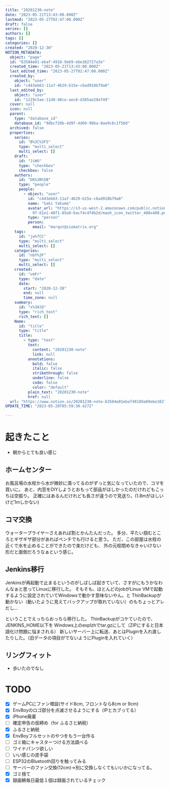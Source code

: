 ```yaml
---
title: "20201230-note"
date: "2023-05-21T13:43:00.000Z"
lastmod: "2023-05-27T02:47:00.000Z"
draft: false
series: []
authors: []
tags: []
categories: []
created: "2020-12-30"
NOTION_METADATA:
  object: "page"
  id: "63584e01-ebaf-4918-9a69-ebe102727a3e"
  created_time: "2023-05-21T13:43:00.000Z"
  last_edited_time: "2023-05-27T02:47:00.000Z"
  created_by:
    object: "user"
    id: "c443eb63-11a7-4629-b15e-c6ad918b79a0"
  last_edited_by:
    object: "user"
    id: "1219c5ae-11d8-48ce-aec6-d385ae29af49"
  cover: null
  icon: null
  parent:
    type: "database_id"
    database_id: "9dbcf20b-4d97-4d69-98ba-8ae9c8c1f58d"
  archived: false
  properties:
    series:
      id: "B%3C%3FS"
      type: "multi_select"
      multi_select: []
    draft:
      id: "JiWU"
      type: "checkbox"
      checkbox: false
    authors:
      id: "bK%3B%5B"
      type: "people"
      people:
        - object: "user"
          id: "c443eb63-11a7-4629-b15e-c6ad918b79a0"
          name: "Saki Yakumo"
          avatar_url: "https://s3-us-west-2.amazonaws.com/public.notion-static.com/3ad1c4\
            97-61e1-48f1-85e8-6acf4c4fdb2d/maoh_icon_twitter_400x400.png"
          type: "person"
          person:
            email: "marqut@ziomatrix.org"
    tags:
      id: "jw%7CC"
      type: "multi_select"
      multi_select: []
    categories:
      id: "nbY%3F"
      type: "multi_select"
      multi_select: []
    created:
      id: "vmFr"
      type: "date"
      date:
        start: "2020-12-30"
        end: null
        time_zone: null
    summary:
      id: "x%3AlD"
      type: "rich_text"
      rich_text: []
    Name:
      id: "title"
      type: "title"
      title:
        - type: "text"
          text:
            content: "20201230-note"
            link: null
          annotations:
            bold: false
            italic: false
            strikethrough: false
            underline: false
            code: false
            color: "default"
          plain_text: "20201230-note"
          href: null
  url: "https://www.notion.so/20201230-note-63584e01ebaf49189a69ebe102727a3e"
UPDATE_TIME: "2023-05-28T05:59:30.427Z"

---
```

<link rel="stylesheet" href="https://cdn.jsdelivr.net/npm/katex@0.16.2/dist/katex.min.css" integrity="sha384-bYdxxUwYipFNohQlHt0bjN/LCpueqWz13HufFEV1SUatKs1cm4L6fFgCi1jT643X" crossorigin="anonymous">


# 起きたこと

- 朝からとても良い感じ

## ホームセンター


お風呂場の水栓から水が微妙に滴ってるのがずっと気になっていたので、コマを買いに。 あと、内窓をDIYしようとおもって部品がほしかったのだけれどもこっちは空振り。 正確にはあるんだけれども長さが違うので見送り。(1.8mがほしいけど1mしかない)


## コマ交換


ウォータープライヤーさえあれば割とかんたんだった。 多分、平たい掴むところとギザギザ部分があればペンチでも行けると思う。 ただ、この部屋は水栓の近くで水を止めることができたので楽だけども、 外の元栓閉めなきゃいけない形だと面倒だろうなぁという感じ。


## Jenkins移行


Jenkinsが再起動で止まるというのがしばしば起きていて、さすがにもうかなわんなぁと思ってLinuxに移行した。 そもそも、ほとんどのjobがLinux VMで起動するように設定されていてWindowsで動かす意味ないやん。と ThinBackupが動かない（動いたように見えてバックアップが取れていない）のもちょっとアレだし…


ということでえっちらおっちら移行した。 ThinBackupがコケていたので、JENKINS_HOME以下を Windows上のexplzhでtar.gzにして（ZIPにすると日本語化け問題に悩まされる） 新しいサーバー上に転送、あとはPluginを入れ直したりした。（旧データの項目がでないようにPluginを入れていく）


## リングフィット

- 歩いたのでなし

# TODO

- [x] ゲームPCにファン増設(サイド8cm, フロントなら8cm or 9cm)
- [x] EnvBoyのロゴ部分を点滅させるようにする（IPとカブってる）
- [x] iPhone廃棄
- [ ] 確定申告の仮締め（for ふるさと納税）
- [x] ふるさと納税
- [x] EnvBoyフルセットのやつをもう一台作る
- [ ] ゴミ箱にキャスターつける方法調べる
- [ ] ワイドパンツ欲しい
- [ ] いい感じの皮手袋
- [ ] ESP32のBluetooth回りを触ってみる
- [ ] サーバーのファン交換(12cm)→別に交換しなくてもいいかになってる。
- [x] ゴミ捨て
- [x] 録画鯖毎日最低１個は録画されているチェック
